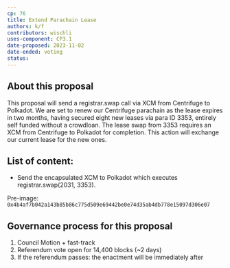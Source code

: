```yaml
---
cp: 76
title: Extend Parachain Lease
authors: k/f
contributors: wischli
uses-component: CP3.1
date-proposed: 2023-11-02
date-ended: voting
status: 
---
```


## About this proposal

This proposal will send a registrar.swap call via XCM from Centrifuge to Polkadot.
We are set to renew our Centrifuge parachain as the lease expires in two months, having secured eight new leases via para ID 3353, entirely self funded without a crowdloan. The lease swap from 3353 requires an XCM from Centrifuge to Polkadot for completion. This action will exchange our current lease for the new ones.

## List of content:

- Send the encapsulated XCM to Polkadot which executes registrar.swap(2031, 3353). 

Pre-image: `0x4b4af7b042a143b85b86c775d509e69442be0e74d35ab4db778e15097d306e07`

## Governance process for this proposal
1. Council Motion + fast-track
2. Referendum vote open for 14,400 blocks (~2 days)
3. If the referendum passes: the enactment will be immediately after

